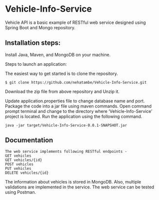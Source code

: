 # Vehicle-Info-Service

 Vehicle API is a basic example of RESTful web service designed using Spring Boot and Mongo repository. 
 
 
## Installation steps:
 Install Java, Maven, and MongoDB on your machine. 
 
Steps to launch an application:

The easiest way to get started is to clone the repository.
```
$ git clone https://github.com/nehatambe/Vehicle-Info-Service.git
```
Download the zip file from above repository and Unzip it.
 
Update application.properties file to change database name and port. Package the code into a jar file using maven commands. 
Open command prompt terminal and change to the directory where ‘Vehicle-Info-Service’ project is located. Run the application using the following command.
```
java -jar target/Vehicle-Info-Service-0.0.1-SNAPSHOT.jar
 ```
## Documentation
```
The web service implements following RESTful endpoints - 
GET vehicles
GET vehicles/{id}
POST vehicles
PUT vehicles
DELETE vehicles/{id}
```
The information about vehicles is stored in MongoDB. Also, multiple validations are implemented in the service. The web service can be tested using Postman.
